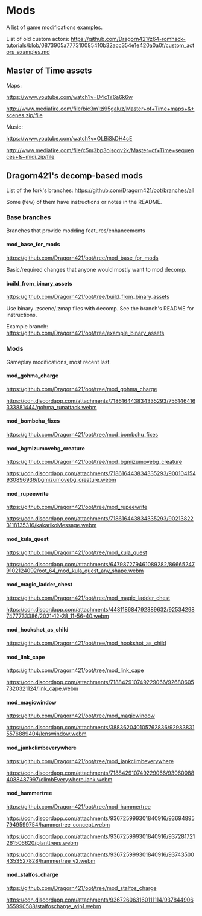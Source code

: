 # Mods

A list of game modifications examples.

List of old custom actors: https://github.com/Dragorn421/z64-romhack-tutorials/blob/0873905a777310085410b32acc354e1e420a0a0f/custom_actors_examples.md

## Master of Time assets

Maps:

https://www.youtube.com/watch?v=D4c1Y6a6k6w

http://www.mediafire.com/file/bic3m1zi95galuz/Master+of+Time+maps+&+scenes.zip/file

Music:

https://www.youtube.com/watch?v=OLBiSkDH4cE

http://www.mediafire.com/file/c5m3bp3oisoqv2k/Master+of+Time+sequences+&+midi.zip/file

## Dragorn421's decomp-based mods

List of the fork's branches: https://github.com/Dragorn421/oot/branches/all

Some (few) of them have instructions or notes in the README.

### Base branches

Branches that provide modding features/enhancements

#### mod_base_for_mods

https://github.com/Dragorn421/oot/tree/mod_base_for_mods

Basic/required changes that anyone would mostly want to mod decomp.

#### build_from_binary_assets

https://github.com/Dragorn421/oot/tree/build_from_binary_assets

Use binary .zscene/.zmap files with decomp. See the branch's README for instructions.

Example branch: https://github.com/Dragorn421/oot/tree/example_binary_assets

### Mods

Gameplay modifications, most recent last.

#### mod_gohma_charge

https://github.com/Dragorn421/oot/tree/mod_gohma_charge

https://cdn.discordapp.com/attachments/718616443834335293/756146416333881444/gohma_runattack.webm

#### mod_bombchu_fixes

https://github.com/Dragorn421/oot/tree/mod_bombchu_fixes

#### mod_bgmizumovebg_creature

https://github.com/Dragorn421/oot/tree/mod_bgmizumovebg_creature

https://cdn.discordapp.com/attachments/718616443834335293/900104154930896936/bgmizumovebg_creature.webm

#### mod_rupeewrite

https://github.com/Dragorn421/oot/tree/mod_rupeewrite

https://cdn.discordapp.com/attachments/718616443834335293/902138223118135316/kakarikoMessage.webm

#### mod_kula_quest

https://github.com/Dragorn421/oot/tree/mod_kula_quest

https://cdn.discordapp.com/attachments/647987279461089282/866652479102124092/oot_64_mod_kula_quest_any_shape.webm

#### mod_magic_ladder_chest

https://github.com/Dragorn421/oot/tree/mod_magic_ladder_chest

https://cdn.discordapp.com/attachments/448118684792389632/925342987477733386/2021-12-28_11-56-40.webm

#### mod_hookshot_as_child

https://github.com/Dragorn421/oot/tree/mod_hookshot_as_child

#### mod_link_cape

https://github.com/Dragorn421/oot/tree/mod_link_cape

https://cdn.discordapp.com/attachments/718842910749229066/926806057320321124/link_cape.webm

#### mod_magicwindow

https://github.com/Dragorn421/oot/tree/mod_magicwindow

https://cdn.discordapp.com/attachments/388362040105762836/929838315576889404/lenswindow.webm

#### mod_jankclimbeverywhere

https://github.com/Dragorn421/oot/tree/mod_jankclimbeverywhere

https://cdn.discordapp.com/attachments/718842910749229066/930600884088487997/climbEverywhereJank.webm

#### mod_hammertree

https://github.com/Dragorn421/oot/tree/mod_hammertree

https://cdn.discordapp.com/attachments/936725999301840916/936948957949599754/hammertree_concept.webm

https://cdn.discordapp.com/attachments/936725999301840916/937281721261506620/planttrees.webm

https://cdn.discordapp.com/attachments/936725999301840916/937435004353527828/hammertree_v2.webm

#### mod_stalfos_charge

https://github.com/Dragorn421/oot/tree/mod_stalfos_charge

https://cdn.discordapp.com/attachments/936726063160111114/937844906355990588/stalfoscharge_wip1.webm
